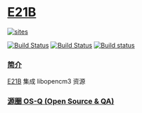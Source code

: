 ﻿# [E21B](https://github.com/OS-Q/E21B)

[![sites](http://182.61.61.133/link/resources/OSQ.png)](http://www.OS-Q.com)

[![Build Status](https://github.com/OS-Q/E21B/workflows/make/badge.svg)](https://github.com/OS-Q/E21B/actions/workflows/make.yml)
[![Build Status](https://travis-ci.com/OS-Q/E21B.svg?branch=master)](https://travis-ci.com/OS-Q/E21B)
[![Build status](https://ci.appveyor.com/api/projects/status/dnu67gx9wobc89rl?svg=true)](https://ci.appveyor.com/project/Qitas/e21b)

### [简介](https://github.com/OS-Q/E21B/wiki)

[E21B](https://github.com/OS-Q/E21B) 集成 libopencm3 资源

### [源圈 OS-Q (Open Source & QA) ](http://www.OS-Q.com)
